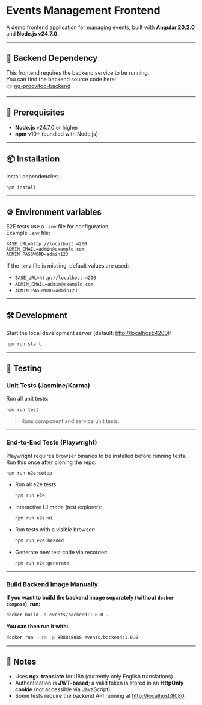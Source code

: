 # Events Management Frontend

A demo frontend application for managing events, built with **Angular 20.2.0** and **Node.js v24.7.0**.

---

## 🔗 Backend Dependency

This frontend requires the backend service to be running.  
You can find the backend source code here:  
👉 [ng-proovitoo-backend](https://github.com/martin-luik/ng-proovitoo-backend)

---

## 🚀 Prerequisites

- **Node.js** v24.7.0 or higher
- **npm** v10+ (bundled with Node.js)

---

## 📦 Installation

Install dependencies:

```bash
npm install
```

---

## ⚙️ Environment variables

E2E tests use a `.env` file for configuration.  
Example `.env` file:

```env
BASE_URL=http://localhost:4200
ADMIN_EMAIL=admin@example.com
ADMIN_PASSWORD=admin123
```

If the `.env` file is missing, default values are used:
- `BASE_URL=http://localhost:4200`
- `ADMIN_EMAIL=admin@example.com`
- `ADMIN_PASSWORD=admin123`

---

## 🛠️ Development

Start the local development server (default: [http://localhost:4200](http://localhost:4200)):

```bash
npm run start
```

---

## 🧪 Testing

### Unit Tests (Jasmine/Karma)

Run all unit tests:

```bash
npm run test
```

> Runs component and service unit tests.

---

### End-to-End Tests (Playwright)

Playwright requires browser binaries to be installed before running tests.  
Run this once after cloning the repo:
```bash
npm run e2e:setup
```

- Run all e2e tests:

  ```bash
  npm run e2e
  ```

- Interactive UI mode (test explorer):

  ```bash
  npm run e2e:ui
  ```

- Run tests with a visible browser:

  ```bash
  npm run e2e:headed
  ```

- Generate new test code via recorder:

  ```bash
  npm run e2e:generate
  ```

---

### Build Backend Image Manually

**If you want to build the backend image separately (without `docker compose`), run:**

```bash
docker build -t events/backend:1.0.0 .
```

**You can then run it with:**
```bash
docker run --rm -p 8080:8080 events/backend:1.0.0
```

---

## 📝 Notes

- Uses **ngx-translate** for i18n (currently only English translations).
- Authentication is **JWT-based**; a valid token is stored in an **HttpOnly cookie** (not accessible via JavaScript).
- Some tests require the backend API running at [http://localhost:8080](http://localhost:8080).

